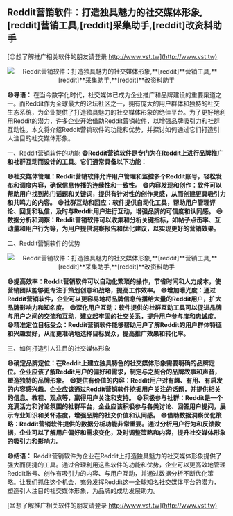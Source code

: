 ## **Reddit营销软件：打造独具魅力的社交媒体形象,**[reddit]**营销工具,**[reddit]**采集助手,**[reddit]**改资料助手**

[😍想了解推广相关软件的朋友请登录 http://www.vst.tw](http://www.vst.tw)

 <center><img src="https://vst.tw/MP4/tuiguang/png/8.png" alt="Reddit营销软件：打造独具魅力的社交媒体形象,**[reddit]**营销工具,**[reddit]**采集助手,**[reddit]**改资料助手"></center>

**😄导语：**
在当今数字化时代，社交媒体已成为企业推广和品牌建设的重要渠道之一。而Reddit作为全球最大的论坛社区之一，拥有庞大的用户群体和独特的社交生态系统，为企业提供了打造独具魅力的社交媒体形象的绝佳平台。为了更好地利用Reddit的潜力，许多企业开始借助Reddit营销软件，以增强品牌吸引力和社群互动性。本文将介绍Reddit营销软件的功能和优势，并探讨如何通过它们打造引人注目的社交媒体形象。

一、Reddit营销软件的功能
**😄Reddit营销软件是专门为在Reddit上进行品牌推广和社群互动而设计的工具。它们通常具备以下功能：**

**😄社交媒体管理：Reddit营销软件允许用户管理和监控多个Reddit账号，轻松发布和调度内容，确保信息传播的连续性和一致性。**
**😄内容发现和创作：软件可以帮助用户找到热门话题和关键词，提供有针对性的创作灵感，从而创建更具吸引力和共鸣力的内容。**
**😄社群互动和回应：软件提供自动化工具，帮助用户管理评论、回复和私信，及时与Reddit用户进行互动，增强品牌的可信度和认同感。**
**😄数据分析和洞察：Reddit营销软件可以收集和分析关键指标，如帖子点击率、互动量和用户行为等，为用户提供洞察报告和优化建议，以实现更好的营销效果。**

二、Reddit营销软件的优势

 <center><img src="https://vst.tw/MP4/tuiguang/png/7.png" alt="Reddit营销软件：打造独具魅力的社交媒体形象,**[reddit]**营销工具,**[reddit]**采集助手,**[reddit]**改资料助手"></center>

**😄提高效率：Reddit营销软件可以自动化繁琐的操作，节省时间和人力成本，使营销团队能够更专注于策划创意和战略，提高工作效率。**
**😄增加曝光度：通过Reddit营销软件，企业可以更容易地将品牌信息传播给大量的Reddit用户，扩大品牌影响力和知名度。**
**😄深化用户互动：软件提供的社群互动工具可以促进品牌与用户之间的交流和互动，建立起牢固的社交关系，提升用户参与度和忠诚度。**
**😄精准定位目标受众：Reddit营销软件能够帮助用户了解Reddit的用户群体特征和兴趣爱好，从而更准确地选择目标受众，提高推广效果和转化率。**

三、如何打造引人注目的社交媒体形象

**😄确定品牌定位：在Reddit上建立独具特色的社交媒体形象需要明确的品牌定位。企业应该了解Reddit用户的偏好和需求，制定与之契合的品牌故事和声音，塑造独特的品牌形象。**
**😄提供有价值的内容：Reddit用户对有趣、有用、有启发的内容感兴趣。企业应该通过Reddit营销软件挖掘用户关注的话题，并提供相关的信息、教程、观点等，赢得用户关注和支持。**
**😄积极参与社群：Reddit是一个充满活力和讨论氛围的社群平台，企业应该积极参与各类讨论、回答用户提问，展示专业知识和关怀态度，增强品牌的社交价值和认同感。**
**😄借助数据洞察优化策略：Reddit营销软件提供的数据分析功能非常重要。通过分析用户行为和反馈数据，企业可以了解用户偏好和需求变化，及时调整策略和内容，提升社交媒体形象的吸引力和影响力。**

**😄结语：**
Reddit营销软件为企业在Reddit上打造独具魅力的社交媒体形象提供了强大而便捷的工具。通过合理利用这些软件的功能和优势，企业可以更高效地管理Reddit账号、创作有吸引力的内容、与用户互动，并通过数据分析不断优化策略。让我们抓住这个机会，充分发挥Reddit这一全球知名社交媒体平台的潜力，塑造引人注目的社交媒体形象，为品牌的成功发展助力。

[😍想了解推广相关软件的朋友请登录 http://www.vst.tw](http://www.vst.tw)



